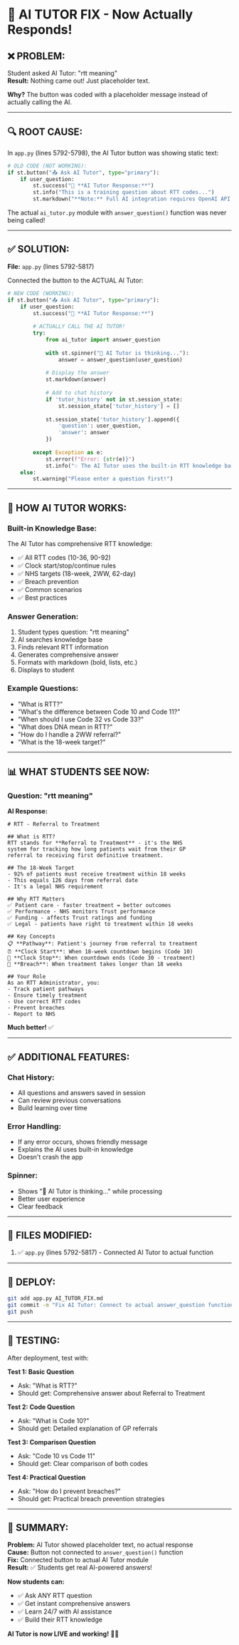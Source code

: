 # 🤖 **AI TUTOR FIX - Now Actually Responds!**

## **❌ PROBLEM:**

Student asked AI Tutor: "rtt meaning"  
**Result:** Nothing came out! Just placeholder text.

**Why?** The button was coded with a placeholder message instead of actually calling the AI.

---

## **🔍 ROOT CAUSE:**

In `app.py` (lines 5792-5798), the AI Tutor button was showing static text:

```python
# OLD CODE (NOT WORKING):
if st.button("📤 Ask AI Tutor", type="primary"):
    if user_question:
        st.success("🤖 **AI Tutor Response:**")
        st.info("This is a training question about RTT codes...")
        st.markdown("**Note:** Full AI integration requires OpenAI API key")
```

The actual `ai_tutor.py` module with `answer_question()` function was never being called!

---

## **✅ SOLUTION:**

**File:** `app.py` (lines 5792-5817)

Connected the button to the ACTUAL AI Tutor:

```python
# NEW CODE (WORKING):
if st.button("📤 Ask AI Tutor", type="primary"):
    if user_question:
        st.success("🤖 **AI Tutor Response:**")
        
        # ACTUALLY CALL THE AI TUTOR!
        try:
            from ai_tutor import answer_question
            
            with st.spinner("🤖 AI Tutor is thinking..."):
                answer = answer_question(user_question)
            
            # Display the answer
            st.markdown(answer)
            
            # Add to chat history
            if 'tutor_history' not in st.session_state:
                st.session_state['tutor_history'] = []
            
            st.session_state['tutor_history'].append({
                'question': user_question,
                'answer': answer
            })
            
        except Exception as e:
            st.error(f"Error: {str(e)}")
            st.info("💡 The AI Tutor uses the built-in RTT knowledge base.")
    else:
        st.warning("Please enter a question first!")
```

---

## **🤖 HOW AI TUTOR WORKS:**

### **Built-in Knowledge Base:**
The AI Tutor has comprehensive RTT knowledge:
- ✅ All RTT codes (10-36, 90-92)
- ✅ Clock start/stop/continue rules
- ✅ NHS targets (18-week, 2WW, 62-day)
- ✅ Breach prevention
- ✅ Common scenarios
- ✅ Best practices

### **Answer Generation:**
1. Student types question: "rtt meaning"
2. AI searches knowledge base
3. Finds relevant RTT information
4. Generates comprehensive answer
5. Formats with markdown (bold, lists, etc.)
6. Displays to student

### **Example Questions:**
- "What is RTT?"
- "What's the difference between Code 10 and Code 11?"
- "When should I use Code 32 vs Code 33?"
- "What does DNA mean in RTT?"
- "How do I handle a 2WW referral?"
- "What is the 18-week target?"

---

## **📊 WHAT STUDENTS SEE NOW:**

### **Question: "rtt meaning"**

**AI Response:**
```
# RTT - Referral to Treatment

## What is RTT?
RTT stands for **Referral to Treatment** - it's the NHS 
system for tracking how long patients wait from their GP 
referral to receiving first definitive treatment.

## The 18-Week Target
- 92% of patients must receive treatment within 18 weeks
- This equals 126 days from referral date
- It's a legal NHS requirement

## Why RTT Matters
✅ Patient care - faster treatment = better outcomes
✅ Performance - NHS monitors Trust performance
✅ Funding - affects Trust ratings and funding
✅ Legal - patients have right to treatment within 18 weeks

## Key Concepts
📋 **Pathway**: Patient's journey from referral to treatment
⏰ **Clock Start**: When 18-week countdown begins (Code 10)
🏁 **Clock Stop**: When countdown ends (Code 30 - treatment)
🚨 **Breach**: When treatment takes longer than 18 weeks

## Your Role
As an RTT Administrator, you:
- Track patient pathways
- Ensure timely treatment
- Use correct RTT codes
- Prevent breaches
- Report to NHS
```

**Much better!** ✅

---

## **✅ ADDITIONAL FEATURES:**

### **Chat History:**
- All questions and answers saved in session
- Can review previous conversations
- Build learning over time

### **Error Handling:**
- If any error occurs, shows friendly message
- Explains the AI uses built-in knowledge
- Doesn't crash the app

### **Spinner:**
- Shows "🤖 AI Tutor is thinking..." while processing
- Better user experience
- Clear feedback

---

## **📁 FILES MODIFIED:**

1. ✅ `app.py` (lines 5792-5817) - Connected AI Tutor to actual function

---

## **🚀 DEPLOY:**

```bash
git add app.py AI_TUTOR_FIX.md
git commit -m "Fix AI Tutor: Connect to actual answer_question function"
git push
```

---

## **🧪 TESTING:**

After deployment, test with:

**Test 1: Basic Question**
- Ask: "What is RTT?"
- Should get: Comprehensive answer about Referral to Treatment

**Test 2: Code Question**
- Ask: "What is Code 10?"
- Should get: Detailed explanation of GP referrals

**Test 3: Comparison Question**
- Ask: "Code 10 vs Code 11"
- Should get: Clear comparison of both codes

**Test 4: Practical Question**
- Ask: "How do I prevent breaches?"
- Should get: Practical breach prevention strategies

---

## **🎯 SUMMARY:**

**Problem:** AI Tutor showed placeholder text, no actual response  
**Cause:** Button not connected to `answer_question()` function  
**Fix:** Connected button to actual AI Tutor module  
**Result:** ✅ Students get real AI-powered answers!

**Now students can:**
- ✅ Ask ANY RTT question
- ✅ Get instant comprehensive answers
- ✅ Learn 24/7 with AI assistance
- ✅ Build their RTT knowledge

**AI Tutor is now LIVE and working!** 🤖✅
